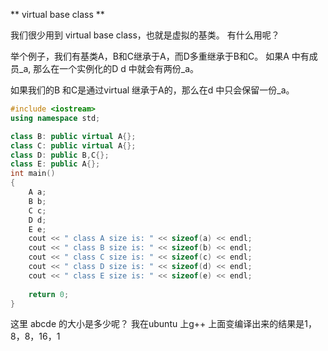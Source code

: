 ** virtual base class **

我们很少用到 virtual base class，也就是虚拟的基类。
有什么用呢？

举个例子，我们有基类A，B和C继承于A，而D多重继承于B和C。
如果A 中有成员_a, 那么在一个实例化的D d 中就会有两份_a。

如果我们的B 和C是通过virtual 继承于A的，那么在d 中只会保留一份_a。
```c++
#include <iostream>
using namespace std;

class B: public virtual A{};
class C: public virtual A{};
class D: public B,C{};
class E: public A{};
int main()
{
    A a;
    B b;
    C c;
    D d;
    E e;
    cout << " class A size is: " << sizeof(a) << endl;
    cout << " class B size is: " << sizeof(b) << endl;
    cout << " class C size is: " << sizeof(c) << endl;
    cout << " class D size is: " << sizeof(d) << endl;
    cout << " class E size is: " << sizeof(e) << endl;
    
    return 0;
}
```

这里 abcde 的大小是多少呢？
我在ubuntu 上g++ 上面变编译出来的结果是1，8，8，16，1
